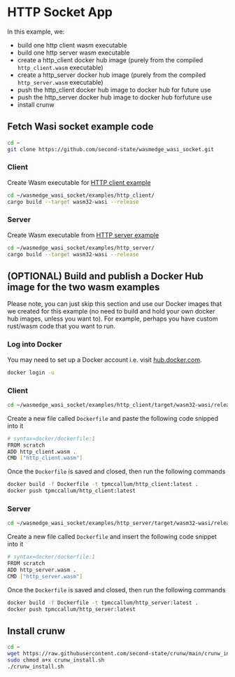 # HTTP Socket App

In this example, we:
- build one http client wasm executable
- build one http server wasm executable
- create a http_client docker hub image (purely from the compiled `http_client.wasm` executable)
- create a http_server docker hub image (purely from the compiled `http_server.wasm` executable)
- push the http_client docker hub image to docker hub for future use
- push the http_server docker hub image to docker hub forfuture use
- install crunw

## Fetch Wasi socket example code


```bash
cd ~
git clone https://github.com/second-state/wasmedge_wasi_socket.git
```

### Client

Create Wasm executable for [HTTP client example](https://github.com/second-state/wasmedge_wasi_socket/tree/main/examples/http_client)

```bash
cd ~/wasmedge_wasi_socket/examples/http_client/
cargo build --target wasm32-wasi --release
```

### Server

Create Wasm executable from [HTTP server example](https://github.com/second-state/wasmedge_wasi_socket/tree/main/examples/http_server)

```bash
cd ~/wasmedge_wasi_socket/examples/http_server/
cargo build --target wasm32-wasi --release

```

## (OPTIONAL) Build and publish a Docker Hub image for the two wasm examples

Please note, you can just skip this section and use our Docker images that we created for this example (no need to build and hold your own docker hub images, unless you want to). For example, perhaps you have custom rust/wasm code that you want to run.

### Log into Docker

You may need to set up a Docker account i.e. visit [hub.docker.com](https://hub.docker.com/).

```bash
docker login -u 
```

### Client

```bash
cd ~/wasmedge_wasi_socket/examples/http_client/target/wasm32-wasi/release
```

Create a new file called `Dockerfile` and paste the following code snipped into it

```bash
# syntax=docker/dockerfile:1
FROM scratch
ADD http_client.wasm .
CMD ["http_client.wasm"]
```

Once the `Dockerfile` is saved and closed, then run the following commands

```bash
docker build -f Dockerfile -t tpmccallum/http_client:latest .
docker push tpmccallum/http_client:latest
```

### Server

```bash
cd ~/wasmedge_wasi_socket/examples/http_server/target/wasm32-wasi/release
```

Create a new file called `Dockerfile` and insert the following code snippet into it

```bash
# syntax=docker/dockerfile:1
FROM scratch
ADD http_server.wasm .
CMD ["http_server.wasm"]
```

Once the `Dockerfile` is saved and closed, then run the following commands

```bash
docker build -f Dockerfile -t tpmccallum/http_server:latest .
docker push tpmccallum/http_server:latest
```

## Install crunw

```bash
cd ~
wget https://raw.githubusercontent.com/second-state/crunw/main/crunw_install.sh
sudo chmod a+x crunw_install.sh
./crunw_install.sh
```


